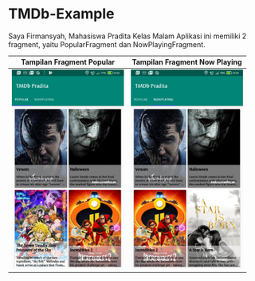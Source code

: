 # TMDb-Example
Saya Firmansyah, Mahasiswa Pradita Kelas Malam
Aplikasi ini memiliki 2 fragment, yaitu PopularFragment dan NowPlayingFragment.

| Tampilan Fragment Popular | Tampilan Fragment Now Playing |
| ------------------------- | ------------------------------|
| <img src="/ss/popular.png" height="400" alt="Screenshot"/> | <img src="/ss/nowplaying.png" height="400" alt="Screenshot"/> |

